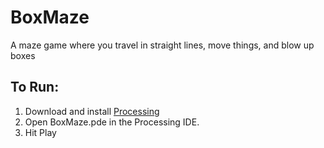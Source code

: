 # BoxMaze
A maze game where you travel in straight lines, move things, and blow up boxes

## To Run:

1. Download and install [Processing](http://www.processing.org/)
2. Open BoxMaze.pde in the Processing IDE.
3. Hit Play
